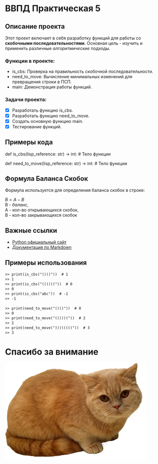 # ВВПД Практическая 5

## Описание проекта

Этот проект включает в себя разработку функций для работы со **скобочными последовательностями**. Основная цель - изучить и применить различные _алгоритмические_ подходы.

### Функции в проекте:
- is_cbs: Проверка на правильность скобочной последовательности.
- need_to_move: Вычисление минимальных изменений для превращения строки в ПСП.
- main: Демонстрация работы функций.

### Задачи проекта:
- [x] Разработать функцию is_cbs.
- [x] Разработать функцию need_to_move.
- [x] Создать основную функцию main.
- [x] Тестирование функций.

## Примеры кода

def is_cbs(lisp_reference: str) -> int:
    # Тело функции

def need_to_move(lisp_reference: str) -> int:
    # Тело функции
## Формула Баланса Скобок

Формула используется для определения баланса скобок в строке:

$B = A - B$  
B - *баланс*,  
A - кол-во открывающихся скобок,  
B - кол-во закрывающихся скобок

## Важные ссылки

- [Python официальный сайт](https://www.python.org/)
- [Документация по Markdown](https://www.markdownguide.org/)

## Примеры использования
```
>> print(is_cbs("()()"))  # 1
>> 1
>> print(is_cbs("(()))("))  # 0
>> 0
>> print(is_cbs("abc"))  # -1
>> -1

>> print(need_to_move("()()"))  # 0
>> 0
>> print(need_to_move("(()))("))  # 2
>> 2
>> print(need_to_move(")))(((()"))  # 3
>> 3
```
# Спасибо за внимание
![img](https://github.com/Cnerupb/VVPD4_Rodor/blob/main/cat.webp)
